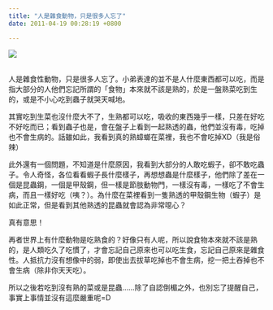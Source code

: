 ```yaml
---
title: "人是雜食動物，只是很多人忘了"
date: 2011-04-19 00:28:19 +0800

---
```



![](/images/slum-area/31_0.jpg)<br /><br />



人是雜食性動物，只是很多人忘了。小弟表達的並不是人什麼東西都可以吃，而是指大部分的人他們忘記所謂的「食物」本來就不該是熟的，於是一盤熟菜吃到生的，或是不小心吃到蟲子就哭天喊地。



其實吃到生菜也沒什麼大不了，生熟都可以吃，吸收的東西幾乎一樣，只差在好吃不好吃而已；看到蟲子也是，會在盤子上看到一起熟透的蟲，他們並沒有毒，吃掉也不會生病的。話雖如此，我看到真的熟蟑螂在菜裡，我也不會吃掉XD（我是俗辣）



此外還有一個問題，不知道是什麼原因，我看到大部分的人敢吃蝦子，卻不敢吃蟲子。令人奇怪，各位看看蝦子長什麼樣子，再想想蟲是什麼樣子，他們除了差在一個是昆蟲鋼，一個是甲殼鋼，但一樣是節肢動物門，一樣沒有毒，一樣吃了不會生病，而且一樣好吃（咦？）。為什麼在菜裡看到一隻熟透的甲殼鋼生物（蝦子）是如此正常，但是看到其他熟透的昆蟲就會認為非常噁心？



真有意思！



再者世界上有什麼動物是吃熟食的？好像只有人呢，所以說食物本來就不該是熟的，是人類吃久了吃慣了，才會忘記自己原來也可以吃生食，忘記自己原來是雜食性。人抵抗力沒有想像中的弱，即使出去拔草吃掉也不會生病，挖一把土吞掉也不會生病（除非你天天吃）。



所以之後若吃到沒有熟的菜或是昆蟲&hellip;&hellip;除了自認倒楣之外，也別忘了提醒自己，事實上事情並沒有這麼嚴重呢=D


